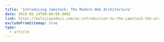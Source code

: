 ```yaml
---
title: 'Introducing Jamstack: The Modern Web Architecture'
date: 2019-05-14T00:00:00.000Z
link: https://bolajiayodeji.com/an-introduction-to-the-jamstack-the-architecture-of-the-modern-web-c4a0d128d9ca
excludeFromSitemap: true
type:
  - article
---
```

